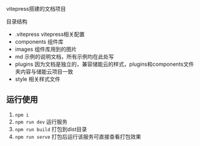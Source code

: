 vitepress搭建的文档项目

目录结构
- .vitepress vitepress相关配置
- components 组件库
- images 组件库用到的图片
- md 示例的说明文档，所有示例均在此处写
- plugins 因为文档是独立的，兼容储能云的样式，plugins和components文件夹内容与储能云项目一致
- style 相关样式文件

## 运行使用

1.	`npm i`
2. `npm run dev` 运行服务
3. `npm run build` 打包到dist目录
4. `npm run serve` 打包后运行该服务可直接查看打包效果